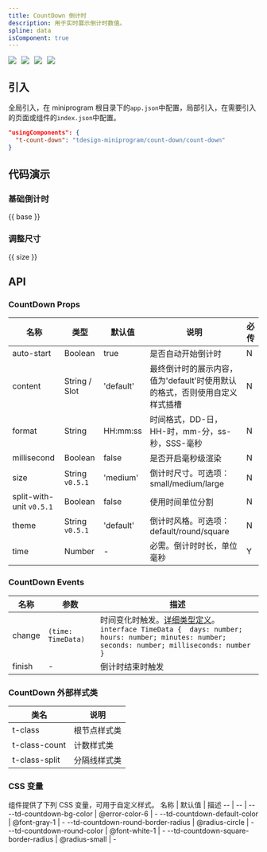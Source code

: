 ```yaml
---
title: CountDown 倒计时
description: 用于实时展示倒计时数值。
spline: data
isComponent: true
---
```


<span class="coverages-badge" style="margin-right: 10px"><img src="https://img.shields.io/badge/coverages%3A%20lines-99%25-blue" /></span><span class="coverages-badge" style="margin-right: 10px"><img src="https://img.shields.io/badge/coverages%3A%20functions-100%25-blue" /></span><span class="coverages-badge" style="margin-right: 10px"><img src="https://img.shields.io/badge/coverages%3A%20statements-99%25-blue" /></span><span class="coverages-badge" style="margin-right: 10px"><img src="https://img.shields.io/badge/coverages%3A%20branches-85%25-blue" /></span>

## 引入

全局引入，在 miniprogram 根目录下的`app.json`中配置，局部引入，在需要引入的页面或组件的`index.json`中配置。

```json
"usingComponents": {
  "t-count-down": "tdesign-miniprogram/count-down/count-down"
}
```

## 代码演示

### 基础倒计时

{{ base }}

### 调整尺寸

{{ size }}

## API

### CountDown Props

 名称                       | 类型              | 默认值       | 说明                                         | 必传 
--------------------------|-----------------|-----------|--------------------------------------------|----
 auto-start               | Boolean         | true      | 是否自动开始倒计时                                  | N  
 content                  | String / Slot   | 'default' | 最终倒计时的展示内容，值为'default'时使用默认的格式，否则使用自定义样式插槽 | N  
 format                   | String          | HH:mm:ss  | 时间格式，DD-日，HH-时，mm-分，ss-秒，SSS-毫秒            | N  
 millisecond              | Boolean         | false     | 是否开启毫秒级渲染                                  | N  
 size                     | String `v0.5.1` | 'medium'  | 倒计时尺寸。可选项：small/medium/large               | N  
 split-with-unit `v0.5.1` | Boolean         | false     | 使用时间单位分割                                   | N  
 theme                    | String `v0.5.1` | 'default' | 倒计时风格。可选项：default/round/square             | N  
 time                     | Number          | -         | 必需。倒计时时长，单位毫秒                              | Y  

### CountDown Events

 名称     | 参数                 | 描述                                                                                                                                                                                                                           
--------|--------------------|------------------------------------------------------------------------------------------------------------------------------------------------------------------------------------------------------------------------------
 change | `(time: TimeData)` | 时间变化时触发。[详细类型定义](https://github.com/Tencent/tdesign-miniprogram/tree/develop/src/count-down/type.ts)。<br/>`interface TimeData {  days: number; hours: number; minutes: number; seconds: number; milliseconds: number }`<br/> 
 finish | \-                 | 倒计时结束时触发                                                                                                                                                                                                                     

### CountDown 外部样式类

 类名            | 说明     
---------------|-------- 
 t-class       | 根节点样式类 
 t-class-count | 计数样式类  
 t-class-split | 分隔线样式类 

### CSS 变量

组件提供了下列 CSS 变量，可用于自定义样式。
名称 | 默认值 | 描述
-- | -- | --
--td-countdown-bg-color | @error-color-6 | -
--td-countdown-default-color | @font-gray-1 | -
--td-countdown-round-border-radius | @radius-circle | -
--td-countdown-round-color | @font-white-1 | -
--td-countdown-square-border-radius | @radius-small | - 
